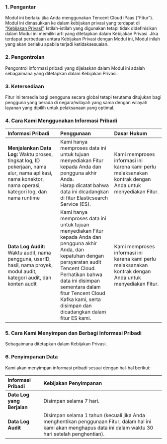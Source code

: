 ### 1\. Pengantar

Modul ini berlaku jika Anda menggunakan Tencent Cloud iPaas (“Fitur”). Modul ini dimasukkan ke dalam kebijakan privasi yang terdapat di [“Kebijakan Privasi”](https://intl.cloud.tencent.com/document/product/301/17345 ). Istilah-istilah yang digunakan tetapi tidak didefinisikan dalam Modul ini memiliki arti yang ditetapkan dalam Kebijakan Privasi. Jika terdapat perbedaan antara Kebijakan Privasi dengan Modul ini, Modul inilah yang akan berlaku apabila terjadi ketidaksesuaian.

### 2\. Pengontrolan

Pengontrol informasi pribadi yang dijelaskan dalam Modul ini adalah sebagaimana yang ditetapkan dalam Kebijakan Privasi.

### 3\. Ketersediaan

Fitur ini tersedia bagi pengguna secara global tetapi terutama ditujukan bagi pengguna yang berada di negara/wilayah yang sama dengan wilayah layanan yang dipilih untuk pelaksanaan yang optimal.

### 4\. Cara Kami Menggunakan Informasi Pribadi

| Informasi Pribadi | Penggunaan    | Dasar Hukum   |
| :------------------------------------------------------------ | :------------------------------------------------------------ | :------------------------------------------------------------ |
| **Menjalankan Data Log:** Waktu proses, tingkat log, ID pekerjaan, nama alur, nama aplikasi, nama konektor, nama operasi, kategori log, dan nama runtime | Kami hanya memproses data ini untuk tujuan menyediakan Fitur kepada Anda dan pengguna akhir Anda.<br>Harap dicatat bahwa data ini dicadangkan di fitur Elasticsearch Service (ES).| Kami memproses informasi ini karena kami perlu melaksanakan kontrak dengan Anda untuk menyediakan Fitur. |
| **Data Log Audit:** Waktu audit, nama pengguna, userID, hasil, nama proyek, modul audit, kategori audit, dan konten audit | Kami hanya memproses data ini untuk tujuan menyediakan Fitur kepada Anda dan pengguna akhir Anda, dan kepatuhan dengan persyaratan audit Tencent Cloud.<br>Perhatikan bahwa data ini disimpan sementara dalam fitur Tencent Cloud Kafka kami, serta disimpan dan dicadangkan dalam fitur ES kami. | Kami memproses informasi ini karena kami perlu melaksanakan kontrak dengan Anda untuk menyediakan Fitur. |


### 5\. Cara Kami Menyimpan dan Berbagi Informasi Pribadi

Sebagaimana ditetapkan dalam Kebijakan Privasi.

### 6\. Penyimpanan Data

Kami akan menyimpan informasi pribadi sesuai dengan hal-hal berikut:

| Informasi Pribadi | Kebijakan Penyimpanan    |
| :-------------------- | :------------------------------------------------------------ |
| **Data Log yang Berjalan**    | Disimpan selama 7 hari. |
| **Data Log Audit**       | Disimpan selama 1 tahun (kecuali jika Anda menghentikan penggunaan Fitur, dalam hal ini kami akan menghapus data ini dalam waktu 30 hari setelah penghentian). |
